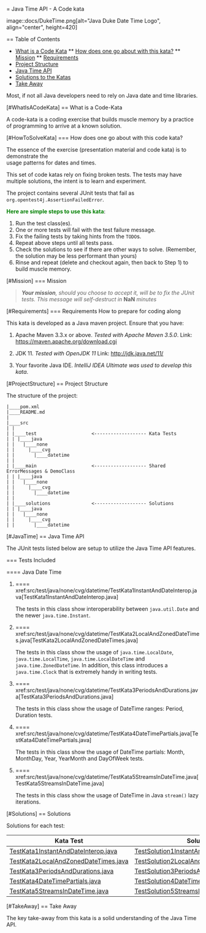 = Java Time API - A Code kata

image::docs/DukeTime.png[alt="Java Duke Date Time Logo", align="center", height=420]

== Table of Contents
* [What is a Code Kata](#WhatIsACodeKata)
** [How does one go about with this kata?](#HowToSolveKata)
** [Mission](#Mission)
** [Requirements](#Requirements)
* [Project Structure](#ProjectStructure)
* [Java Time API](#JavaTime)
* [Solutions to the Katas](#Solutions)
* [Take Away](#TakeAway)

Most, if not all Java developers need to rely on Java date and time libraries. 

[#WhatIsACodeKata]
== What is a Code-Kata

A code-kata is a coding exercise that builds muscle memory by a practice of programming to arrive 
at a known solution.

[#HowToSolveKata]
=== How does one go about with this code kata?

The essence of the exercise (presentation material and code kata) is to demonstrate the  
usage patterns for dates and times.

This set of code katas rely on fixing broken tests. The tests may have multiple solutions, the 
intent is to learn and experiment. 

The project contains several JUnit tests that fail as `org.opentest4j.AssertionFailedError`. 

<span style="color:green;">**Here are simple steps to use this kata**</span>:

1. Run the test class(es).
2. One or more tests will fail with the test failure message.
3. Fix the failing tests by taking hints from the `TODO`s.
4. Repeat above steps until all tests pass.
5. Check the solutions to see if there are other ways to solve. 
(Remember, the solution may be less performant than yours)
6. Rinse and repeat (delete and checkout again, then back to Step 1) to build muscle memory.

[#Mission]
=== Mission
> ***Your mission**, should you choose to accept it, will be to fix the JUnit tests. This 
message will self-destruct in* **NaN** *minutes*

[#Requirements]
=== Requirements
How to prepare for coding along

This kata is developed as a Java maven project. Ensure that you have:

1. Apache Maven 3.3.x or above. _Tested with Apache Maven 3.5.0_.
    Link: https://maven.apache.org/download.cgi

1. JDK 11. _Tested with OpenJDK 11_
    Link: http://jdk.java.net/11/

1. Your favorite Java IDE. _IntelliJ IDEA Ultimate was used to develop this kata_.
 
[#ProjectStructure]
== Project Structure

The structure of the project:
```
|____pom.xml
|____README.md
|
|____src
| |
| |____test                    <------------------- Kata Tests
| | |____java
| |   |____none
| |     |____cvg
| |       |____datetime
| |
| |____main                    <------------------- Shared ErrorMessages & DemoClass
| | |____java
| |   |____none
| |     |____cvg
| |       |____datetime
| |
| |____solutions               <------------------- Solutions 
| | |____java
| |   |____none
| |     |____cvg
| |       |____datetime
```

[#JavaTime]
== Java Time API

The JUnit tests listed below are setup to utilize the Java Time API features.

=== Tests Included

==== Java Date Time

1. ==== xref:src/test/java/none/cvg/datetime/TestKata1InstantAndDateInterop.java[TestKata1InstantAndDateInterop.java]

   The tests in this class show interoperability between `java.util.Date` and the newer `java.time.Instant`. 

2. ==== xref:src/test/java/none/cvg/datetime/TestKata2LocalAndZonedDateTimes.java[TestKata2LocalAndZonedDateTimes.java] 

   The tests in this class show the usage of `java.time.LocalDate`, `java.time.LocalTime`, `java.time.LocalDateTime` and `java.time.ZonedDateTime`. 
   In addition, this class introduces a `java.time.Clock` that is extremely handy in writing tests. 

3. ==== xref:src/test/java/none/cvg/datetime/TestKata3PeriodsAndDurations.java[TestKata3PeriodsAndDurations.java]

   The tests in this class show the usage of DateTime ranges: Period, Duration tests. 

4. ==== xref:src/test/java/none/cvg/datetime/TestKata4DateTimePartials.java[TestKata4DateTimePartials.java]

   The tests in this class show the usage of DateTime partials: Month, MonthDay, Year, YearMonth and DayOfWeek tests. 

5. ==== xref:src/test/java/none/cvg/datetime/TestKata5StreamsInDateTime.java[TestKata5StreamsInDateTime.java]

   The tests in this class show the usage of DateTime in Java `stream()` lazy iterations. 

[#Solutions]
== Solutions

Solutions for each test:

Kata Test | Solution
------------ | -------------
[TestKata1InstantAndDateInterop.java](src/test/java/none/cvg/datetime/TestKata1InstantAndDateInterop.java) | [TestSolution1InstantAndDateInterop.java](src/solutions/java/none/cvg/datetime/TestSolution1InstantAndDateInterop.java)
[TestKata2LocalAndZonedDateTimes.java](src/test/java/none/cvg/datetime/TestKata2LocalAndZonedDateTimes.java) | [TestSolution2LocalAndZonedDateTimes.java](src/solutions/java/none/cvg/datetime/TestSolution2LocalAndZonedDateTimes.java)
[TestKata3PeriodsAndDurations.java](src/test/java/none/cvg/datetime/TestKata3PeriodsAndDurations.java) | [TestSolution3PeriodsAndDurations.java](src/solutions/java/none/cvg/datetime/TestSolution3PeriodsAndDurations.java)
[TestKata4DateTimePartials.java](src/test/java/none/cvg/datetime/TestKata4DateTimePartials.java) | [TestSolution4DateTimePartials.java](src/solutions/java/none/cvg/datetime/TestSolution4DateTimePartials.java)
[TestKata5StreamsInDateTime.java](src/test/java/none/cvg/datetime/TestKata5StreamsInDateTime.java) | [TestSolution5StreamsInDateTime.java](src/solutions/java/none/cvg/datetime/TestSolution5StreamsInDateTime.java)
    
[#TakeAway]
== Take Away

The key take-away from this kata is a solid understanding of the Java Time API.

